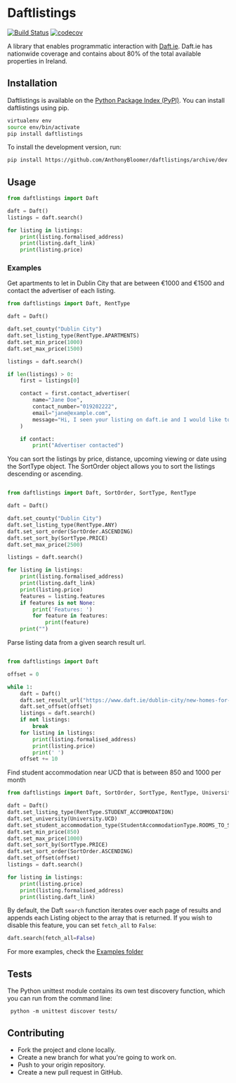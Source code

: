# Daftlistings

[![Build Status](https://travis-ci.org/AnthonyBloomer/daftlistings.svg?branch=dev)](https://travis-ci.org/AnthonyBloomer/daftlistings)
[![codecov](https://codecov.io/gh/AnthonyBloomer/daftlistings/branch/master/graph/badge.svg)](https://codecov.io/gh/AnthonyBloomer/daftlistings)

A library that enables programmatic interaction with [Daft.ie](https://daft.ie). Daft.ie has nationwide coverage and contains about 80% of the total available properties in Ireland.

## Installation

Daftlistings is available on the [Python Package Index (PyPI)](https://pypi.org/project/daftlistings/). You can install daftlistings using pip.

``` bash
virtualenv env
source env/bin/activate
pip install daftlistings
```

To install the development version, run:

``` bash
pip install https://github.com/AnthonyBloomer/daftlistings/archive/dev.zip
```

## Usage

``` python
from daftlistings import Daft

daft = Daft()
listings = daft.search()

for listing in listings:
    print(listing.formalised_address)
    print(listing.daft_link)
    print(listing.price)
```


### Examples

Get apartments to let in Dublin City that are between €1000 and €1500 and contact the advertiser of each listing.

``` python
from daftlistings import Daft, RentType

daft = Daft()

daft.set_county("Dublin City")
daft.set_listing_type(RentType.APARTMENTS)
daft.set_min_price(1000)
daft.set_max_price(1500)

listings = daft.search()

if len(listings) > 0:
    first = listings[0]

    contact = first.contact_advertiser(
        name="Jane Doe",
        contact_number="019202222",
        email="jane@example.com",
        message="Hi, I seen your listing on daft.ie and I would like to schedule a viewing."
    )

    if contact:
        print("Advertiser contacted")
```

You can sort the listings by price, distance, upcoming viewing or date using the SortType object. The SortOrder object allows you to sort the listings descending or ascending.

``` python

from daftlistings import Daft, SortOrder, SortType, RentType

daft = Daft()

daft.set_county("Dublin City")
daft.set_listing_type(RentType.ANY)
daft.set_sort_order(SortOrder.ASCENDING)
daft.set_sort_by(SortType.PRICE)
daft.set_max_price(2500)

listings = daft.search()

for listing in listings:
    print(listing.formalised_address)
    print(listing.daft_link)
    print(listing.price)
    features = listing.features
    if features is not None:
        print('Features: ')
        for feature in features:
            print(feature)
    print("")

```

Parse listing data from a given search result url.

``` python

from daftlistings import Daft

offset = 0

while 1:
    daft = Daft()
    daft.set_result_url("https://www.daft.ie/dublin-city/new-homes-for-sale/?ad_type=new_development")
    daft.set_offset(offset)
    listings = daft.search()
    if not listings:
        break
    for listing in listings:
        print(listing.formalised_address)
        print(listing.price)
        print(' ')
    offset += 10

```

Find student accommodation near UCD that is between 850 and 1000 per month

``` python
from daftlistings import Daft, SortOrder, SortType, RentType, University, StudentAccommodationType

daft = Daft()
daft.set_listing_type(RentType.STUDENT_ACCOMMODATION)
daft.set_university(University.UCD)
daft.set_student_accommodation_type(StudentAccommodationType.ROOMS_TO_SHARE)
daft.set_min_price(850)
daft.set_max_price(1000)
daft.set_sort_by(SortType.PRICE)
daft.set_sort_order(SortOrder.ASCENDING)
daft.set_offset(offset)
listings = daft.search()

for listing in listings:
    print(listing.price)
    print(listing.formalised_address)
    print(listing.daft_link)

```

By default, the Daft `search` function iterates over each page of results and appends each Listing object to the array that is returned. If you wish to disable this feature, you can set `fetch_all` to `False`:
 
 ``` python
daft.search(fetch_all=False)
```

For more examples, check the [Examples folder](https://github.com/AnthonyBloomer/daftlistings/tree/dev/examples)

## Tests

The Python unittest module contains its own test discovery function, which you can run from the command line:

```
 python -m unittest discover tests/
```

## Contributing

  - Fork the project and clone locally.
  - Create a new branch for what you're going to work on.
  - Push to your origin repository.
  - Create a new pull request in GitHub.